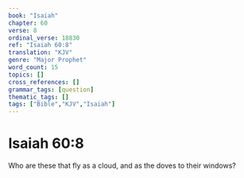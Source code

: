 ```yaml
---
book: "Isaiah"
chapter: 60
verse: 8
ordinal_verse: 18830
ref: "Isaiah 60:8"
translation: "KJV"
genre: "Major Prophet"
word_count: 15
topics: []
cross_references: []
grammar_tags: [question]
thematic_tags: []
tags: ["Bible","KJV","Isaiah"]
---
```


# Isaiah 60:8

Who are these that fly as a cloud, and as the doves to their windows?
